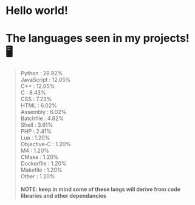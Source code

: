 # Hello world!




# The languages seen in my projects! 🖥️
> Python :        28.92%  <br />
> JavaScript :    12.05%  <br />
> C++ :           12.05%  <br />
> C :             8.43%   <br />
> CSS :           7.23%   <br />
> HTML :          6.02%   <br />
> Assembly :      6.02%   <br />
> Batchfile :      4.82%   <br />
> Shell :         3.61%   <br />
> PHP :           2.41%   <br />
> Lua :           1.20%   <br />
> Objective-C :   1.20%   <br />
> M4 :            1.20%   <br />
> CMake :         1.20%   <br />
> Dockerfile :     1.20%   <br />
> Makefile :       1.20%   <br />
> Other :         1.20%   <br /><br />
**NOTE: keep in mind some of these langs will derive from code libraries and other dependancies**
